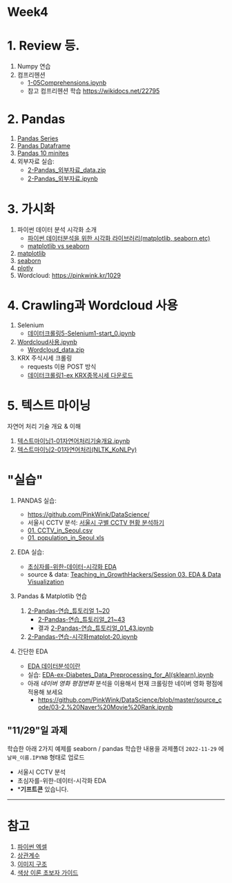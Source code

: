 # Week4

# 1. Review 등.

1. Numpy 연습
2. 컴프리헨션
    - [1-05Comprehensions.ipynb](notebooks/1-05Comprehensions.ipynb)
    - 참고 컴프리헨션 학습 https://wikidocs.net/22795

# 2. Pandas

1. [Pandas Series](notebooks/2-04Pandas_Series-0.ipynb)
2. [Pandas Dataframe](notebooks/2-05Pandas_DataFrame-0.ipynb)
3. [Pandas 10 minites](https://pandas.pydata.org/docs/user_guide/10min.html)
4. 외부자료 실습:
    - [2-Pandas_외부자료_data.zip](notebooks/2-Pandas_외부자료_data.zip)
    - [2-Pandas_외부자료.ipynb](notebooks/2-Pandas_외부자료.ipynb)



# 3. 가시화

1. 파이썬 데이터 분석 시각화 소개
    - [파이썬 데이터분석을 위한 시각화 라이브러리(matplotlib, seaborn,etc)](https://modulabs.co.kr/blog/python-data-analysis-matplotlib-seaborn-etc/#:~:text=Matplotlib%20vs%20seaborn,-Matplotlib%20%EB%8A%94%20%EC%A7%80%EC%86%8D%EC%A0%81&text=%EC%88%98%EB%A7%8E%EC%9D%80%20%EB%A0%8C%EB%8D%94%EB%A7%81%20%EB%B0%B1%EC%97%94%EB%93%9C%EB%A5%BC%20%EC%A0%9C%EA%B3%B5,%EB%90%9C%20Python%20%ED%94%8C%EB%A1%9C%ED%8C%85%20%EB%9D%BC%EC%9D%B4%EB%B8%8C%EB%9F%AC%EB%A6%AC%EC%9E%85%EB%8B%88%EB%8B%A4.)
    - [matplotlib vs seaborn](https://datauntold.com/matplotlib-vs-seaborn/)
1. [matplotlib](notebooks/2-가시화1-Matplotlib.ipynb)
2. [seaborn](notebooks/2-가시화2-Seaborn.ipynb)
3. [plotly](notebooks/2-가시화3-Plotly.ipynb)
4. Wordcloud: https://pinkwink.kr/1029


# 4. Crawling과 Wordcloud 사용

1. Selenium
    - [데이터크롤링5-Selenium1-start_0.ipynb](notebooks/데이터크롤링5-Selenium1-start_0.ipynb)
2. [Wordcloud사용.ipynb](notebooks/Wordcloud사용.ipynb)
    - [Wordcloud_data.zip](notebooks/Wordcloud_data.zip)
3. KRX 주식시세 크롤링
    - requests 이용 POST 방식
    - [데이터크롤링1-ex KRX종목시세 다운로드](notebooks/데이터크롤링1-exKRX종목시세다운로드.ipynb)


# 5. 텍스트 마이닝

자연어 처리 기술 개요 & 이해

1. [텍스트마이닝1-01자연어처리기술개요.ipynb](notebooks/텍스트마이닝1-01자연어처리기술1-개요.ipynb)
1. [텍스트마이닝2-01자연어처리(NLTK_KoNLPy)](notebooks/텍스트마이닝1-99NLTK_KoNLPy.ipynb)



# "실습"
1. PANDAS 실습:
    - https://github.com/PinkWink/DataScience/
    - 서울시 CCTV 분석: [서울시 구별 CCTV 현황 분석하기](https://github.com/PinkWink/DataScience/blob/master/source_code/01.%20Basic%20of%20Python%2C%20Pandas%20and%20Matplotlib%20%20via%20analysis%20of%20CCTV%20in%20Seoul.ipynb)
    - [01. CCTV_in_Seoul.csv](https://github.com/PinkWink/DataScience/blob/master/data/01.%20CCTV_in_Seoul.csv)
    - [01. population_in_Seoul.xls](https://github.com/PinkWink/DataScience/blob/master/data/01.%20population_in_Seoul.xls)

2. EDA 실습:
    - [초심자를-위한-데이터-시각화 EDA](https://medium.com/bondata/%EC%B4%88%EC%8B%AC%EC%9E%90%EB%A5%BC-%EC%9C%84%ED%95%9C-%EB%8D%B0%EC%9D%B4%ED%84%B0-%EC%8B%9C%EA%B0%81%ED%99%94-eda-%EA%B0%80%EC%9D%B4%EB%93%9C%EB%9D%BC%EC%9D%B8-%EC%8B%A4%EC%8A%B5-62d11f93e17e)
    - source & data: [Teaching_in_GrowthHackers/Session 03. EDA & Data Visualization](https://github.com/BokyungChoi/teaching_in_GrowthHackers/tree/master/Session%2003.%20EDA%20%26%20Data%20Visualization)

3. Pandas & Matplotlib 연습
   1. [2-Pandas-연습_튜토리얼 1~20](notebooks/2-Pandas-연습_튜토리얼_19Q.ipynb)
      - [2-Pandas-연습_튜토리얼_21~43](notebooks/2-Pandas-연습_튜토리얼_20Q_43.ipynb.ipynb)
      - 결과 [2-Pandas-연습_튜토리얼_01_43.ipynb](notebooks/2-Pandas-연습_튜토리얼_01_43.ipynb)
   2. [2-Pandas-연습-시각화matplot-20.ipynb](notebooks/2-Pandas-연습-시각화matplot-20Q.ipynb)
   <!--       - [2-Pandas-연습_튜토리얼_01_43_A.ipynb](notebooks/2-Pandas-연습_튜토리얼_01_43_A.ipynb)
       - [2-Pandas-연습-시각화matplot-20_A.ipynb](notebooks/2-Pandas-연습-시각화matplot-20_A.ipynb) -->
3. 간단한 EDA
   - [EDA 데이터분석이란](notebooks/5_02EDA데이터분석이란.ipynb)
   - 실습: [EDA-ex-Diabetes_Data_Preprocessing_for_AI(sklearn).ipynb](notebooks/5_01EDA-Data_Preprocessing_for_AI(sklearn).ipynb)
   - 아래 *네이버 영화 평점변화* 분석을 이용해서 현재 크롤링한 네이버 영화 평점에 적용해 보세요
       - https://github.com/PinkWink/DataScience/blob/master/source_code/03-2.%20Naver%20Movie%20Rank.ipynb
<!--
6. 실습: 네이버영화랭킹 크롤링 결과 분석
 - 참고: https://github.com/PinkWink/DataScience/blob/master/source_code/03-2.%20Naver%20Movie%20Rank.ipynb

3. "실습" Selenium 이용 클롤링과 데이터 수집
-->


## "11/29"일 과제

학습한 아래 2가지 예제를 seaborn / pandas 학습한 내용을 과제폴더 `2022-11-29` 에 `날짜_이름.IPYNB` 형태로 업로드
 - 서울시 CCTV 분석
 - 초심자를-위한-데이터-시각화 EDA
 - ***기프트콘** 있습니다.


---
# 참고

1. [파이썬 엑셀](https://github.com/wikibook/pyexcel)
1. [상관계수](https://mindscale.kr/course/basic-stat-python/6/)
2. [이미지 구조](https://jehyunlee.github.io/2019/12/16/ImageJ-tutorial-2-ImageFileStructure/)
3. [색상 이론 초보자 가이드](https://designlog.org/2512785)
